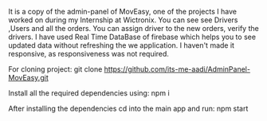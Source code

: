 It is a copy of the admin-panel of MovEasy, one of the projects I have worked on during my Internship at Wictronix.
You can see see Drivers ,Users and all the orders. You can assign driver to the new orders, verify the drivers. I have used Real Time DataBase of firebase which helps you to see updated data without refreshing the we application.
I haven't made it responsive, as responsiveness was not required.

For cloning project:
git clone https://github.com/its-me-aadi/AdminPanel-MovEasy.git

Install all the required dependencies using:
npm i

After installing the dependencies cd into the main app and run:
npm start